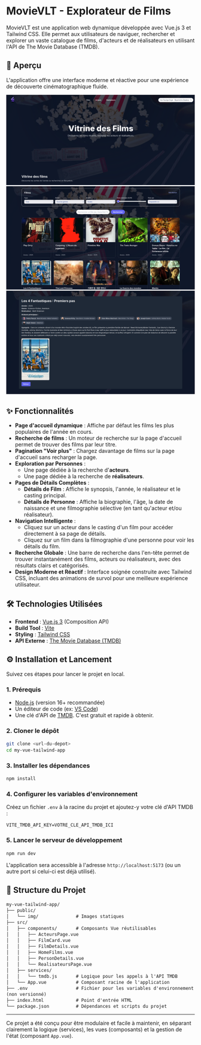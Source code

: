 
 # MovieVLT - Explorateur de Films
 
 MovieVLT est une application web dynamique développée avec Vue.js 3 et Tailwind CSS. Elle permet aux utilisateurs de naviguer, rechercher et explorer un vaste catalogue de films, d'acteurs et de réalisateurs en utilisant l'API de The Movie Database (TMDB).
 
 ## 🚀 Aperçu
 
 L'application offre une interface moderne et réactive pour une expérience de découverte cinématographique fluide.
 
 *![image alt](https://github.com/Paul5400/MovieVLT/blob/a7d8b527e64f61bdc52c3e9d41d24fe591eca92b/Capture%20d%E2%80%99%C3%A9cran%20du%202025-10-07%2014-28-20.png)*
 *![image alt](https://github.com/Paul5400/MovieVLT/blob/00a51d90bc2cfebf4077b12fcbcda71a409b354c/Capture%20d%E2%80%99%C3%A9cran%20du%202025-10-07%2014-31-25.png)*
 *![image alt](https://github.com/Paul5400/MovieVLT/blob/00a51d90bc2cfebf4077b12fcbcda71a409b354c/Capture%20d%E2%80%99%C3%A9cran%20du%202025-10-07%2014-31-44.png)*
 
 ## ✨ Fonctionnalités
 
 - **Page d'accueil dynamique** : Affiche par défaut les films les plus populaires de l'année en cours.
 - **Recherche de films** : Un moteur de recherche sur la page d'accueil permet de trouver des films par leur titre.
 - **Pagination "Voir plus"** : Chargez davantage de films sur la page d'accueil sans recharger la page.
 - **Exploration par Personnes** :
   - Une page dédiée à la recherche d'**acteurs**.
   - Une page dédiée à la recherche de **réalisateurs**.
 - **Pages de Détails Complètes** :
   - **Détails de Film** : Affiche le synopsis, l'année, le réalisateur et le casting principal.
   - **Détails de Personne** : Affiche la biographie, l'âge, la date de naissance et une filmographie sélective (en tant qu'acteur et/ou réalisateur).
 - **Navigation Intelligente** :
   - Cliquez sur un acteur dans le casting d'un film pour accéder directement à sa page de détails.
   - Cliquez sur un film dans la filmographie d'une personne pour voir les détails du film.
 - **Recherche Globale** : Une barre de recherche dans l'en-tête permet de trouver instantanément des films, acteurs ou réalisateurs, avec des résultats clairs et catégorisés.
 - **Design Moderne et Réactif** : Interface soignée construite avec Tailwind CSS, incluant des animations de survol pour une meilleure expérience utilisateur.
 
 ## 🛠️ Technologies Utilisées
 
 - **Frontend** : [Vue.js 3](https://vuejs.org/) (Composition API)
 - **Build Tool** : [Vite](https://vitejs.dev/)
 - **Styling** : [Tailwind CSS](https://tailwindcss.com/)
 - **API Externe** : [The Movie Database (TMDB)](https://www.themoviedb.org/documentation/api)
 
 ## ⚙️ Installation et Lancement
 
 Suivez ces étapes pour lancer le projet en local.
 
 ### 1. Prérequis
 
 - [Node.js](https://nodejs.org/) (version 16+ recommandée)
 - Un éditeur de code (ex: [VS Code](https://code.visualstudio.com/))
 - Une clé d'API de [TMDB](https://www.themoviedb.org/signup). C'est gratuit et rapide à obtenir.
 
 ### 2. Cloner le dépôt
 
 ```bash
 git clone <url-du-depot>
 cd my-vue-tailwind-app
 ```
 
 ### 3. Installer les dépendances
 
 ```bash
 npm install
 ```
 
 ### 4. Configurer les variables d'environnement
 
 Créez un fichier `.env` à la racine du projet et ajoutez-y votre clé d'API TMDB :
 
 ```
 VITE_TMDB_API_KEY=VOTRE_CLE_API_TMDB_ICI
 ```
 
 ### 5. Lancer le serveur de développement
 
 ```bash
 npm run dev
 ```
 
 L'application sera accessible à l'adresse `http://localhost:5173` (ou un autre port si celui-ci est déjà utilisé).
 
 ## 📂 Structure du Projet
 
 ```
 my-vue-tailwind-app/
 ├── public/
 │   └── img/              # Images statiques
 ├── src/
 │   ├── components/       # Composants Vue réutilisables
 │   │   ├── ActeursPage.vue
 │   │   ├── FilmCard.vue
 │   │   ├── FilmDetails.vue
 │   │   ├── HomeFilms.vue
 │   │   ├── PersonDetails.vue
 │   │   └── RealisateursPage.vue
 │   ├── services/
 │   │   └── tmdb.js       # Logique pour les appels à l'API TMDB
 │   └── App.vue           # Composant racine de l'application
 ├── .env                  # Fichier pour les variables d'environnement (non versionné)
 ├── index.html            # Point d'entrée HTML
 └── package.json          # Dépendances et scripts du projet
 ```
 
 ---
 
 Ce projet a été conçu pour être modulaire et facile à maintenir, en séparant clairement la logique (services), les vues (composants) et la gestion de l'état (composant `App.vue`).
